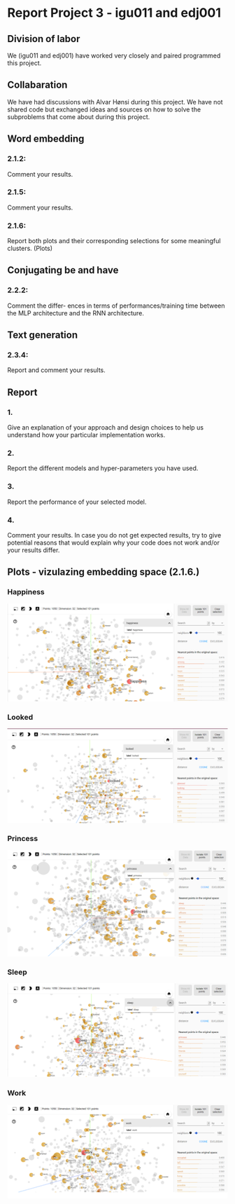 # Report Project 3 - igu011 and edj001

## Division of labor

We (igu011 and edj001) have worked very closely and paired programmed this project.

## Collabaration

We have had discussions with Alvar Hønsi during this project. We have not shared code but exchanged ideas and sources on how to solve the subproblems that come about during this project.

## Word embedding 
### 2.1.2: 
Comment your results.

### 2.1.5: 
Comment your results.

### 2.1.6:
Report both plots and their corresponding selections for some meaningful clusters. (Plots)

## Conjugating be and have 
### 2.2.2:
Comment the differ- ences in terms of performances/training time between the MLP architecture and the RNN architecture.

## Text generation 
### 2.3.4:
Report and comment your results.

## Report 
### 1. 
Give an explanation of your approach and design choices to help us understand how your particular implementation works.

### 2.
Report the different models and hyper-parameters you have used.

### 3. 
Report the performance of your selected model.

### 4.
Comment your results. In case you do not get expected results, try to give potential reasons that would explain why your code does not work and/or your results differ.

## Plots - vizulazing embedding space (2.1.6.)
### Happiness
![](./visualizations/happiness.png)

### Looked
![](./visualizations/looked.png)

### Princess
![](./visualizations/princess.png)

### Sleep
![](./visualizations/sleep.png)

### Work
![](./visualizations/work.png)
